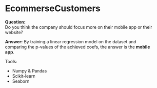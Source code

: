 # EcommerseCustomers
__Question:__ \
Do you think the company should focus more on their mobile app or their website?

__Answer:__
By training a linear regression model on the dataset and comparing the p-values of the achieved coefs, the answer is the __mobile app__.

Tools: 
* Numpy & Pandas
* Scikit-learn
* Seaborn
